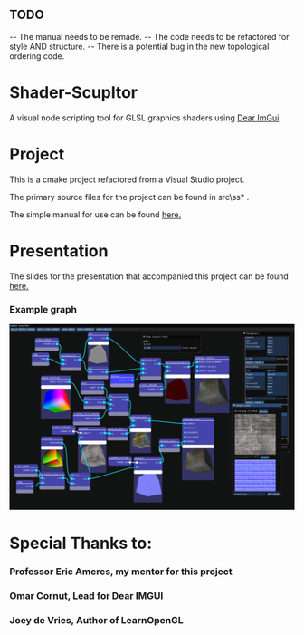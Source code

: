 ## TODO
-- The manual needs to be remade.
-- The code needs to be refactored for style AND structure.
-- There is a potential bug in the new topological ordering code.

# Shader-Scupltor
A visual node scripting tool for GLSL graphics shaders using [Dear ImGui](https://github.com/ocornut/imgui).

# Project

This is a cmake project refactored from a Visual Studio project.

The primary source files for the project can be found in src\ss\* .

The simple manual for use can be found [here.](https://github.com/APeculiarCamber/shader-scupltor/blob/main/GA%20Shader%20Graph%20Sourcer%20User%20Manual.pdf)

# Presentation

The slides for the presentation that accompanied this project can be found [here.](https://github.com/APeculiarCamber/shader-scupltor/blob/main/Shader%20Project%20Presentation-1.pdf)

### Example graph
![Example Brick Graph!](/present_images/brick_graph.png "Brick Graph")

# Special Thanks to:

### Professor Eric Ameres, my mentor for this project

### Omar Cornut, Lead for Dear IMGUI

### Joey de Vries, Author of LearnOpenGL



